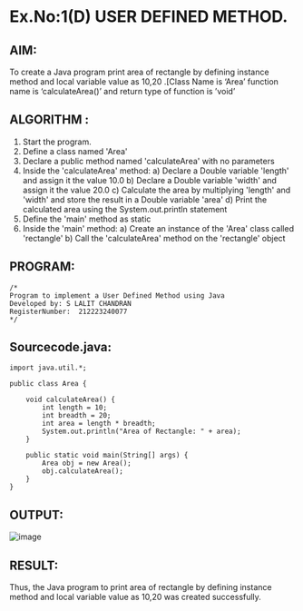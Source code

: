 # Ex.No:1(D) USER DEFINED METHOD.

## AIM:
To create a Java program print area of rectangle by defining instance method and local variable value as 10,20 .[Class Name is ‘Area’ function name is ‘calculateArea()’ and return type of function is ’void’

## ALGORITHM :
1.	Start the program.
2.	Define a class named 'Area'
3.	Declare a public method named 'calculateArea' with no parameters
4.	Inside the 'calculateArea' method:
a)	Declare a Double variable 'length' and assign it the value 10.0
b)	Declare a Double variable 'width' and assign it the value 20.0
c)	Calculate the area by multiplying 'length' and 'width' and store the result in a Double variable 'area'
d)	Print the calculated area using the System.out.println statement
5.	Define the 'main' method as static
6.	Inside the 'main' method:
a)	Create an instance of the 'Area' class called 'rectangle'
b)	Call the 'calculateArea' method on the 'rectangle' object




## PROGRAM:
 ```
/*
Program to implement a User Defined Method using Java
Developed by: S LALIT CHANDRAN
RegisterNumber:  212223240077
*/
```

## Sourcecode.java:

```
import java.util.*;

public class Area {

    void calculateArea() {
        int length = 10; 
        int breadth = 20; 
        int area = length * breadth;
        System.out.println("Area of Rectangle: " + area);
    }

    public static void main(String[] args) {
        Area obj = new Area();
        obj.calculateArea();
    }
}
```





## OUTPUT:

![image](https://github.com/user-attachments/assets/a0b0117b-47de-48b2-83c2-9897a5c3516b)


## RESULT:
Thus, the Java program to print area of rectangle by defining instance method and local variable value as 10,20 was created successfully.


